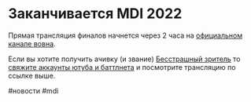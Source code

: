 # Заканчивается MDI 2022

Прямая трансляция финалов начнется через 2 часа на [официальном канале вовна](https://www.youtube.com/watch?v=7_UQvRE9l94).

Если вы хотите получить ачивку (и звание) [Бесстрашный зритель](https://ru.wowhead.com/achievement=15594/) то [свяжите аккаунты ютуба и баттлнета](https://www.youtube.com/account_sharing) и посмотрите трансляцию по ссылке выше.


#новости #mdi